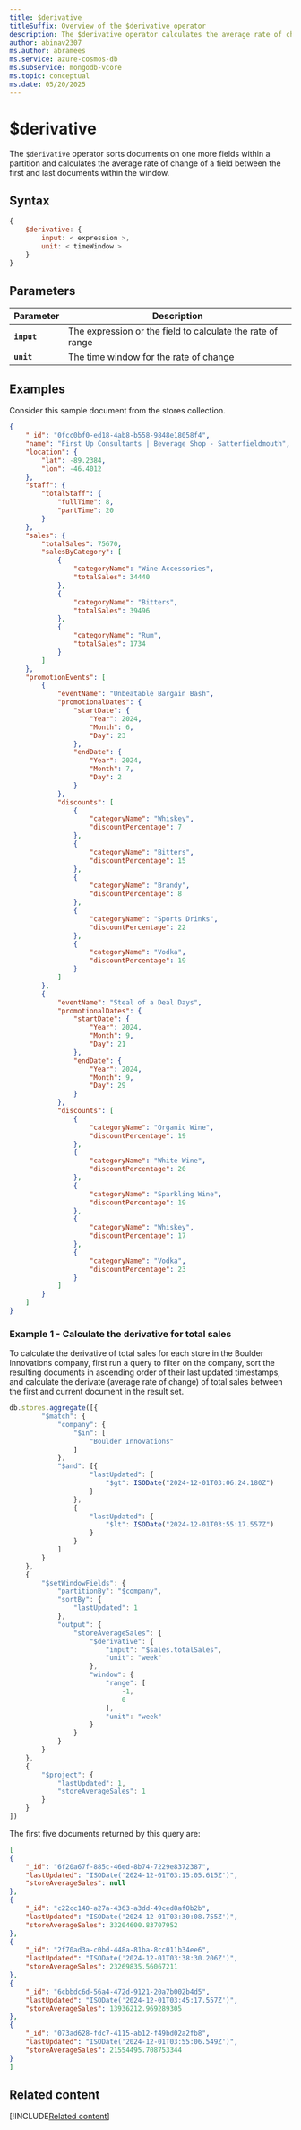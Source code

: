 ```yaml
---
title: $derivative
titleSuffix: Overview of the $derivative operator
description: The $derivative operator calculates the average rate of change of the value of a field within a specified window. 
author: abinav2307
ms.author: abramees
ms.service: azure-cosmos-db
ms.subservice: mongodb-vcore
ms.topic: conceptual
ms.date: 05/20/2025
---
```


# $derivative

The `$derivative` operator sorts documents on one more fields within a partition and calculates the average rate of change of a field between the first and last documents within the window.

## Syntax

```javascript
{
    $derivative: {
        input: < expression >,
        unit: < timeWindow >
    }
}
```

## Parameters

| Parameter | Description |
| --- | --- |
| **`input`** | The expression or the field to calculate the rate of range|
| **`unit`** | The time window for the rate of change|

## Examples

Consider this sample document from the stores collection.

```json
{
    "_id": "0fcc0bf0-ed18-4ab8-b558-9848e18058f4",
    "name": "First Up Consultants | Beverage Shop - Satterfieldmouth",
    "location": {
        "lat": -89.2384,
        "lon": -46.4012
    },
    "staff": {
        "totalStaff": {
            "fullTime": 8,
            "partTime": 20
        }
    },
    "sales": {
        "totalSales": 75670,
        "salesByCategory": [
            {
                "categoryName": "Wine Accessories",
                "totalSales": 34440
            },
            {
                "categoryName": "Bitters",
                "totalSales": 39496
            },
            {
                "categoryName": "Rum",
                "totalSales": 1734
            }
        ]
    },
    "promotionEvents": [
        {
            "eventName": "Unbeatable Bargain Bash",
            "promotionalDates": {
                "startDate": {
                    "Year": 2024,
                    "Month": 6,
                    "Day": 23
                },
                "endDate": {
                    "Year": 2024,
                    "Month": 7,
                    "Day": 2
                }
            },
            "discounts": [
                {
                    "categoryName": "Whiskey",
                    "discountPercentage": 7
                },
                {
                    "categoryName": "Bitters",
                    "discountPercentage": 15
                },
                {
                    "categoryName": "Brandy",
                    "discountPercentage": 8
                },
                {
                    "categoryName": "Sports Drinks",
                    "discountPercentage": 22
                },
                {
                    "categoryName": "Vodka",
                    "discountPercentage": 19
                }
            ]
        },
        {
            "eventName": "Steal of a Deal Days",
            "promotionalDates": {
                "startDate": {
                    "Year": 2024,
                    "Month": 9,
                    "Day": 21
                },
                "endDate": {
                    "Year": 2024,
                    "Month": 9,
                    "Day": 29
                }
            },
            "discounts": [
                {
                    "categoryName": "Organic Wine",
                    "discountPercentage": 19
                },
                {
                    "categoryName": "White Wine",
                    "discountPercentage": 20
                },
                {
                    "categoryName": "Sparkling Wine",
                    "discountPercentage": 19
                },
                {
                    "categoryName": "Whiskey",
                    "discountPercentage": 17
                },
                {
                    "categoryName": "Vodka",
                    "discountPercentage": 23
                }
            ]
        }
    ]
}
```

### Example 1 - Calculate the derivative for total sales

To calculate the derivative of total sales for each store in the Boulder Innovations company, first run a query to filter on the company, sort the resulting documents in ascending order of their last updated timestamps, and calculate the derivate (average rate of change) of total sales between the first and current document in the result set. 

```javascript
db.stores.aggregate([{
        "$match": {
            "company": {
                "$in": [
                    "Boulder Innovations"
                ]
            },
            "$and": [{
                    "lastUpdated": {
                        "$gt": ISODate("2024-12-01T03:06:24.180Z")
                    }
                },
                {
                    "lastUpdated": {
                        "$lt": ISODate("2024-12-01T03:55:17.557Z")
                    }
                }
            ]
        }
    },
    {
        "$setWindowFields": {
            "partitionBy": "$company",
            "sortBy": {
                "lastUpdated": 1
            },
            "output": {
                "storeAverageSales": {
                    "$derivative": {
                        "input": "$sales.totalSales",
                        "unit": "week"
                    },
                    "window": {
                        "range": [
                            -1,
                            0
                        ],
                        "unit": "week"
                    }
                }
            }
        }
    },
    {
        "$project": {
            "lastUpdated": 1,
            "storeAverageSales": 1
        }
    }
])
```

The first five documents returned by this query are:

```json
[
{
    "_id": "6f20a67f-885c-46ed-8b74-7229e8372387",
    "lastUpdated": "ISODate('2024-12-01T03:15:05.615Z')",
    "storeAverageSales": null
},
{
    "_id": "c22cc140-a27a-4363-a3dd-49ced8af0b2b",
    "lastUpdated": "ISODate('2024-12-01T03:30:08.755Z')",
    "storeAverageSales": 33204600.83707952
},
{
    "_id": "2f70ad3a-c0bd-448a-81ba-8cc011b34ee6",
    "lastUpdated": "ISODate('2024-12-01T03:38:30.206Z')",
    "storeAverageSales": 23269835.56067211
},
{
    "_id": "6cbbdc6d-56a4-472d-9121-20a7b002b4d5",
    "lastUpdated": "ISODate('2024-12-01T03:45:17.557Z')",
    "storeAverageSales": 13936212.969289305
},
{
    "_id": "073ad628-fdc7-4115-ab12-f49bd02a2fb8",
    "lastUpdated": "ISODate('2024-12-01T03:55:06.549Z')",
    "storeAverageSales": 21554495.708753344
}
]
```

## Related content

[!INCLUDE[Related content](../includes/related-content.md)]
